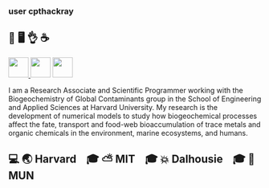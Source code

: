 ### user cpthackray 
## 🏃 🖥️ 👌 ☕  

<a href="#"><img src="https://img.shields.io/badge/_-_-blue.svg?style=social&logo=python" width=40> </a><a href="#"><img src="https://img.shields.io/badge/_-_-red.svg?logo=rust&style=social" width=40></a> <a href="#"><img src="https://img.shields.io/badge/_-_-black.svg?logo=fortran&style=social" width=40></a>


I am a Research Associate and Scientific Programmer working with the Biogeochemistry of Global Contaminants group in the School of Engineering and Applied Sciences at Harvard University. My research is the development of numerical models to study how biogeochemical processes affect the fate, transport and food-web bioaccumulation of trace metals and organic chemicals in the environment, marine ecosystems, and humans.


## 💻 🌏 Harvard &nbsp;&nbsp;  🎓 ⛅ MIT &nbsp;&nbsp;  🎓 💥 Dalhousie  &nbsp;&nbsp; 🎓 🌊 MUN
 
 

<!--
<img src="https://www.python.org/static/community_logos/python-logo.png" alt="python" width="80"/><img src="https://www.rust-lang.org/logos/rust-logo-32x32.png" alt="https://www.rust-lang.org/logos/rust-logo-32x32.png" width="32" /><img src="https://simpleicons.org/icons/fortran.svg" alt="drawing" width="40"/>

**cpthackray/cpthackray** is a ✨ _special_ ✨ repository because its `README.md` (this file) appears on your GitHub profile.

Here are some ideas to get you started:

- 🔭 I’m currently working on ...
- 🌱 I’m currently learning ...
- 👯 I’m looking to collaborate on ...
- 🤔 I’m looking for help with ...
- 💬 Ask me about ...
- 📫 How to reach me: ...
- 😄 Pronouns: ...
- ⚡ Fun fact: ...
-->
